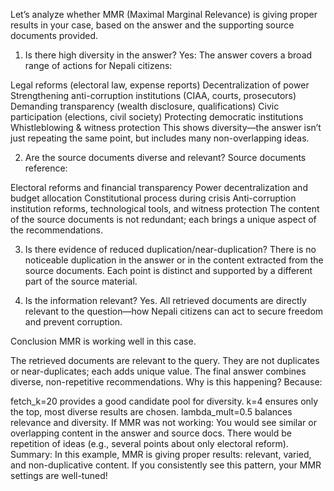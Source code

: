 Let’s analyze whether MMR (Maximal Marginal Relevance) is giving proper results in your case, based on the answer and the supporting source documents provided.

1. Is there high diversity in the answer?
Yes:
The answer covers a broad range of actions for Nepali citizens:

Legal reforms (electoral law, expense reports)
Decentralization of power
Strengthening anti-corruption institutions (CIAA, courts, prosecutors)
Demanding transparency (wealth disclosure, qualifications)
Civic participation (elections, civil society)
Protecting democratic institutions
Whistleblowing & witness protection
This shows diversity—the answer isn’t just repeating the same point, but includes many non-overlapping ideas.

2. Are the source documents diverse and relevant?
Source documents reference:

Electoral reforms and financial transparency
Power decentralization and budget allocation
Constitutional process during crisis
Anti-corruption institution reforms, technological tools, and witness protection
The content of the source documents is not redundant; each brings a unique aspect of the recommendations.

3. Is there evidence of reduced duplication/near-duplication?
There is no noticeable duplication in the answer or in the content extracted from the source documents. Each point is distinct and supported by a different part of the source material.

4. Is the information relevant?
Yes. All retrieved documents are directly relevant to the question—how Nepali citizens can act to secure freedom and prevent corruption.

Conclusion
MMR is working well in this case.

The retrieved documents are relevant to the query.
They are not duplicates or near-duplicates; each adds unique value.
The final answer combines diverse, non-repetitive recommendations.
Why is this happening?
Because:

fetch_k=20 provides a good candidate pool for diversity.
k=4 ensures only the top, most diverse results are chosen.
lambda_mult=0.5 balances relevance and diversity.
If MMR was not working:
You would see similar or overlapping content in the answer and source docs.
There would be repetition of ideas (e.g., several points about only electoral reform).
Summary:
In this example, MMR is giving proper results: relevant, varied, and non-duplicative content. If you consistently see this pattern, your MMR settings are well-tuned!